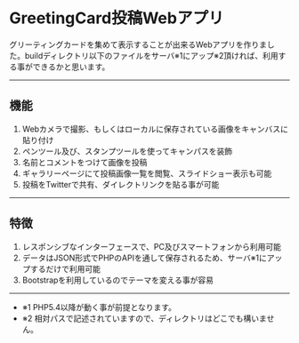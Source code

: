 # GreetingCard投稿Webアプリ

グリーティングカードを集めて表示することが出来るWebアプリを作りました。buildディレクトリ以下のファイルをサーバ※1にアップ※2頂ければ、利用する事ができるかと思います。

---

## 機能

1. Webカメラで撮影、もしくはローカルに保存されている画像をキャンバスに貼り付け
2. ペンツール及び、スタンプツールを使ってキャンパスを装飾
3. 名前とコメントをつけて画像を投稿
4. ギャラリーページにて投稿画像一覧を閲覧、スライドショー表示も可能
5. 投稿をTwitterで共有、ダイレクトリンクを貼る事が可能

---

## 特徴

1. レスポンシブなインターフェースで、PC及びスマートフォンから利用可能
2. データはJSON形式でPHPのAPIを通して保存されるため、サーバ※1にアップするだけで利用可能
3. Bootstrapを利用しているのでテーマを変える事が容易

---

* ※1 PHP5.4以降が動く事が前提となります。
* ※2 相対パスで記述されていますので、ディレクトリはどこでも構いません。 
